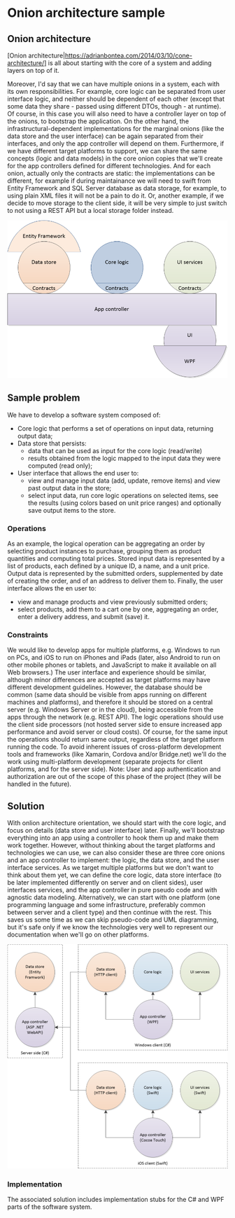# Onion architecture sample

## Onion architecture
[Onion architecture|https://adrianbontea.com/2014/03/10/cone-architecture/] is all about starting with the core of a system and adding layers on top of it.

Moreover, I'd say that we can have multiple onions in a system, each with its own responsibilities. For example, core logic can be separated from user interface logic, and neither should be dependent of each other (except that some data they share - passed using different DTOs, though - at runtime). Of course, in this case you will also need to have a controller layer on top of the onions, to bootstrap the application. On the other hand, the infrastructural-dependent implementations for the marginal onions (like the data store and the user interface) can be again separated from their interfaces, and only the app controller will depend on them.
Furthermore, if we have different target platforms to support, we can share the same concepts (logic and data models) in the core onion copies that we'll create for the app controllers defined for different technologies. And for each onion, actually only the contracts are static: the implementations can be different, for example if during maintainance we will need to swift from Entity Framework and SQL Server database as data storage, for example, to using plain XML files it will not be a pain to do it. Or, another example, if we decide to move storage to the client side, it will be very simple to just switch to not using a REST API but a local storage folder instead.

![](generic-diagram.png)

## Sample problem
We have to develop a software system composed of:
 - Core logic that performs a set of operations on input data, returning output data;
 - Data store that persists:
   - data that can be used as input for the core logic (read/write)
   - results obtained from the logic mapped to the input data they were computed (read only);
 - User interface that allows the end user to:
   - view and manage input data (add, update, remove items) and view past output data in the store;
   - select input data, run core logic operations on selected items, see the results (using colors based on unit price ranges) and optionally save output items to the store.

### Operations
As an example, the logical operation can be aggregating an order by selecting product instances to purchase, grouping them as product quantities and computing total prices.
Stored input data is represented by a list of products, each defined by a unique ID, a name, and a unit price.
Output data is represented by the submitted orders, supplemented by date of creating the order, and of an address to deliver them to.
Finally, the user interface allows the en user to:
 - view and manage products and view previously submitted orders;
 - select products, add them to a cart one by one, aggregating an order, enter a delivery address, and submit (save) it.

### Constraints
We would like to develop apps for multiple platforms, e.g. Windows to run on PCs, and iOS to run on iPhones and iPads (later, also Android to run on other mobile phones or tablets, and JavaScript to make it available on all Web browsers.)
The user interface and experience should be similar, although minor differences are accepted as target platforms may have different development guidelines.
However, the database should be common (same data should be visible from apps running on different machines and platforms), and therefore it should be stored on a central server (e.g. Windows Server or in the cloud), being accessible from the apps through the network (e.g. REST API).
The logic operations should use the client side processors (not hosted server side to ensure increased app performance and avoid server or cloud costs).
Of course, for the same input the operations should return same output, regardless of the target platform running the code.
To avoid inherent issues of cross-platform development tools and frameworks (like Xamarin, Cordova and/or Bridge.net) we'll do the work using multi-platform development (separate projects for client platforms, and for the server side).
Note: User and app authentication and authorization are out of the scope of this phase of the project (they will be handled in the future).

## Solution
With onlion architecture orientation, we should start with the core logic, and focus on details (data store and user interface) later. Finally, we'll bootstrap everything into an app using a controller to hook them up and make them work together.
However, without thinking about the target platforms and technologies we can use, we can also consider these are three core onions and an app controller to implement: the logic, the data store, and the user interface services.
As we target multiple platforms but we don't want to think about them yet, we can define the core logic, data store interface (to be later implemented differently on server and on client sides), user interfaces services, and the app controller in pure pseudo code and with agnostic data modeling.
Alternatively, we can start with one platform (one programming language and some infrastructure, preferably common between server and a client type) and then continue with the rest. This saves us some time as we can skip pseudo-code and UML diagramming, but it's safe only if we know the technologies very well to represent our documentation when we'll go on other platforms.

![](multiplatform-diagram.png)

### Implementation
The associated solution includes implementation stubs for the C# and WPF parts of the software system.
